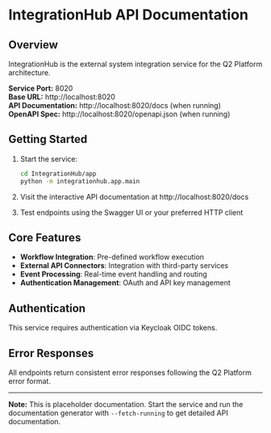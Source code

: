 # IntegrationHub API Documentation

## Overview

IntegrationHub is the external system integration service for the Q2 Platform architecture.

**Service Port:** 8020  
**Base URL:** http://localhost:8020  
**API Documentation:** http://localhost:8020/docs (when running)  
**OpenAPI Spec:** http://localhost:8020/openapi.json (when running)

## Getting Started

1. Start the service:
   ```bash
   cd IntegrationHub/app
   python -m integrationhub.app.main
   ```

2. Visit the interactive API documentation at http://localhost:8020/docs

3. Test endpoints using the Swagger UI or your preferred HTTP client

## Core Features

- **Workflow Integration**: Pre-defined workflow execution
- **External API Connectors**: Integration with third-party services
- **Event Processing**: Real-time event handling and routing
- **Authentication Management**: OAuth and API key management

## Authentication

This service requires authentication via Keycloak OIDC tokens.

## Error Responses

All endpoints return consistent error responses following the Q2 Platform error format.

---

**Note:** This is placeholder documentation. Start the service and run the documentation generator with `--fetch-running` to get detailed API documentation.